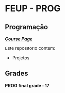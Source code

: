 # FEUP - PROG

## Programação


[***Course Page***](https://sigarra.up.pt/feup/pt/ucurr_geral.ficha_uc_view?pv_ocorrencia_id=419988)


Este repositório contém:
- Projetos

## Grades

**PROG final grade : 17**
